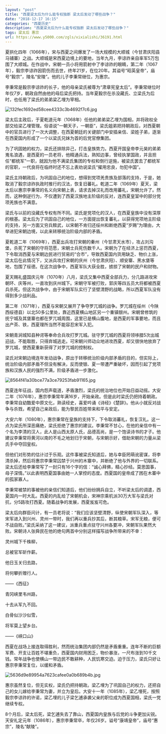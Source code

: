 ```yaml
---
layout: "post"
title: "西夏梁太后为什么能专权独断 梁太后发动了哪些战争？"
date: "2018-12-17 16:15"
categories: "西夏历史"
description: "西夏梁太后为什么能专权独断 梁太后发动了哪些战争？"
tags: 梁太后 惠宗
url: https://www.y5000.com/zgls/xixialishi/36191.html
---
```






夏拱化四年（1066年），宋与西夏之间爆发了一场大规模的大顺城（今甘肃庆阳县马铺寨）之战。大顺城是宋西夏边境上的要地，当年九月，李谅祚亲自率军5万包围了大顺城。在作战中，宋朝一员小将用箭射中了李谅祚的眼睛，第二年（1067年），毅宗李谅祚因箭伤而去世，终年21岁，在位20年。其谥号“昭英皇帝”，庙号“毅宗”，陵名“安陵”。他的儿子李秉常继位，为惠宗。

李秉常是毅宗李谅祚的长子，他的母亲梁氏被尊为“肃章宪皇太后”。李秉常继位时年仅7岁，朝政自然由他的母后梁氏把持。当年夏毅宗在杀没藏氏、立梁氏为后时，也任用了梁氏的弟弟梁乙埋为宰相。

![132fec1692ed58cee4333c3b4692f7c6.jpg](https://img.y5000.com/uploads/allimg/181030/132fec1692ed58cee4333c3b4692f7c6.jpg)

梁太后主政后，于夏乾道元年（1068年）任他的弟弟梁乙埋为国相，并将政权全部交给梁乙埋管理。俗语说“一朝天子，一朝臣”，梁氏姐弟把持朝政后，对西夏朝中的官员进行了一次大调整，在西夏朝廷的关键部门中安插亲信、梁姓子弟，逐渐在西夏国内形成了一个以梁氏兄妹为首的后党官僚集团。

为了巩固她的权力，梁氏还排除异己，打击皇族势力。西夏开国皇帝李元昊的弟弟嵬名浪遇，是西夏的一员老将，他精通兵法，熟知边事，曾经执掌国政，并且担任“都统军”一职，就因为他不满梁氏集团的专权和倒行逆施，被梁氏罢去了都统军的官职，一代良将在临终时还不忘上表劝说梁氏“擢用忠良，勿犯中国”。

梁氏主持朝政后，为巩固自己的地位，想得到党项羌贵族及部落的支持，于是，她取消了毅宗谅祚执政时推行的汉法，恢复旧蕃礼。乾道二年（1069年）夏天，梁太后以惠宗李秉常的名义向宋朝上表，请求去掉汉礼而改用蕃礼，宋朝允许了。然而，这种倒逆行为，不仅遭到了西夏汉族地主阶级的反对，连西夏皇室中的部分党项羌族也不满意。

梁氏与以前的没藏氏专权有所不同。梁氏是党项化的汉人，在西夏皇族中没有深厚的根基。梁太后为了巩固自己的地位，一方面提出恢复蕃礼，以获得党项地主阶级的支持，另一方面又穷兵黩武，以宋朝不肯归还绥州和断绝西夏“岁赐”为理由，大举进犯宋朝边境，以此来转移统治阶级内部的矛盾。

夏乾道二年（1069年），西夏出兵攻打宋朝的秦州（今甘肃天水市），攻占刘沟堡，杀死了宋朝的守将范愿，宋朝士兵死伤数千人。宋朝为了在经济上惩罚西夏，下令取消西夏与宋朝边民进行贸易的“合市”，导致西夏国内货用缺乏、物价上涨，梁太后在此情况下，又派兵攻打宋朝的庆州（今甘肃庆阳）、顺安寨、黑水堡等地，包围了绥德。在这次战争中，西夏军队大获全胜，掳掠了宋朝的民户和财物。

夏天赐礼盛国庆元年（1070年）八月，梁氏又集中西夏全部兵力，分几路进攻宋朝环、庆等州，一直攻到庆州城下。宋朝守军被打败，郭庆等四五员大将都被西夏兵杀死。但这次战争中，由于宋朝军队实行了坚壁清野的战略，所以西夏军队没有得到多少战利品。

第二年（1071年），西夏与宋朝又展开了争夺罗兀城的战争。罗兀城在绥州（今陕西绥德县）以北50多公里处，靠近西夏横山地区另一个重镇银州。宋朝曾修筑的抚宁城及其堡寨也都在罗兀城周围，这里已是横山腹地，是西夏的军事要地，而且出产茶、铁，西夏理所当然不能容忍宋军入犯。

宋朝青涧城知县种谔等奉命合兵攻打罗兀城。驻守罗兀城的西夏将领哆腊5次出城迎战，不能取胜，只得弃城逃走。可宋朝兴师动众地进攻西夏，却又很快地放弃了罗兀城，使西夏重新获得了对罗兀城的控制权。

梁氏对宋朝边境连年发动战争，原出于转移统治阶级内部矛盾的目的，但实际上，统治阶级内部矛盾不但没有解决，反而使银、夏一带遭严重破坏，因而引起了党项族和汉族人民的强烈不满，阶级矛盾进一步激化。

![8564f41a30bce77a3ce79253fab91165.jpg](https://img.y5000.com/uploads/allimg/181030/8564f41a30bce77a3ce79253fab91165.jpg)

西夏连年征战，国内怨声载道，矛盾激烈，梁氏的统治地位也开始日益动摇。大安二年（1076年），惠宗李秉常年满16岁，开始亲政。但是此时梁氏仍把持着朝政。李秉常自幼酷爱中原文化，熟读经史，喜爱吟诵《诗经》《楚辞》。他从小就反对战争与杀戮，希望自己亲政后，能为黎民百姓带来和平与安定。

大安六年（1080年），惠宗秉常在皇族的支持下，下令取消蕃礼，恢复汉礼。这一点为梁氏所深恶痛绝，梁氏拒绝了惠宗的建议。李秉常不甘心，在他的亲信中有一个名为李清的汉人，此人是山西太原人氏，品德高尚，是一个饱读诗书的才子。他建议李秉常将黄河以南的不毛之地划归于宋朝，与宋朝示好，借助宋朝的力量从梁氏手中夺回皇权。

但他们对形势的估计过于乐观。这件事被梁氏知道后，她与幸臣罔萌讹密谋，将李清杀掉，然后将惠宗李秉常囚禁于兴州的木寨中，并断绝了他与外界的一切联系。梁太后还给李秉常写了一封只有16个字的信：“诚心拜佛，精心抄经。莫思国事，母子深情。”以此表明西夏国事由她一人掌控的态度。西夏国的皇帝成了困在木寨中的孤家寡人。

李秉常被禁的事被他的亲信们知道后，他们纷纷拥兵自立，不听梁太后的调遣，西夏国内一时大乱。西夏的内乱给了宋朝机会，宋神宗乘机派30万大军与梁氏对抗，分5路攻打西夏。随着战争的发展，西夏岌岌可危。

梁太后向群臣问计，有一员老将说：“我们应该坚壁清野，纵使宋朝军队深入，等宋军进入到兴州、灵州一带时，我们再以重兵抄其后，断其粮草。宋军无粮，便可不战自败。”梁氏采纳了这一建议，派重兵重点驻守兴州各要冲，宋朝军队果然大败。宋朝诗人张舜民在他的绝句两首中分别这样描写战争所带来的不幸：

灵州城下千株柳，

总被官军斫作薪。

他日玉关归去路，

将何攀折赠行人。

——《西征》

青冈峡里韦州路，

十去从军九不回。

白骨似沙沙似雪，

将军莫上望乡台。

——《峡口山》

西夏在战场上接连取得胜利，然而统治集团内部仍然是矛盾重重。连年不断的巨额军费、开支让百姓不堪重负，西夏国内财用困乏，物价暴涨，一尺布涨到10千文钱。常年战争也使横山一带边民不敢耕种，人民饥寒交迫。迫于压力，梁氏只好让惠宗李秉常复位，以缓和矛盾。

![5636d9e89954a7623cafee0a0b689b4b.jpg](https://img.y5000.com/uploads/allimg/181030/5636d9e89954a7623cafee0a0b689b4b.jpg)

惠宗虽然复位，但无实权，梁氏仍把持朝政。梁乙埋为了巩固自己的权力，还把自己的女儿嫁给李秉常为妻，并立为皇后。大安十一年（1085年），梁乙埋死，按照毅宗李谅祚的许诺，梁乙埋的儿子梁乞逋承袭父亲的职位成为西夏国相，梁氏一党继续专权。

8个月后，梁太后死，梁乞逋失去了靠山，西夏国内皇族与后党的斗争更加尖锐。天安礼定元年（1086年），惠宗李秉常卒，年仅26岁。谥号“康靖皇帝”，庙号“惠宗”，陵名“献陵”。
